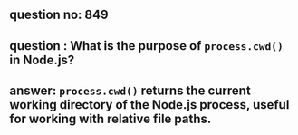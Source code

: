 
      
## question no: 849

## question : What is the purpose of `process.cwd()` in Node.js?

## answer: `process.cwd()` returns the current working directory of the Node.js process, useful for working with relative file paths.
      